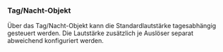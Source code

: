 ﻿### Tag/Nacht-Objekt

Über das Tag/Nacht-Objekt kann die Standardlautstärke tagesabhängig gesteuert werden. Die Lautstärke zusätzlich je Auslöser separat abweichend konfiguriert werden.

